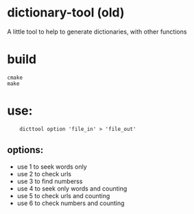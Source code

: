 # dictionary-tool (old)

A little tool to help to generate dictionaries, with other functions

# build
```
cmake
make
```
# use:
```
    dicttool option 'file_in' > 'file_out'
```

## options:
* use 1 to seek words only
* use 2 to check urls
* use 3 to find numberss
* use 4 to seek only words and counting
* use 5 to check urls and counting
* use 6 to check numbers and counting

